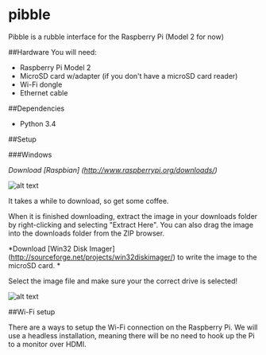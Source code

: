 # pibble
Pibble is a rubble interface for the Raspberry Pi (Model 2 for now)

##Hardware
You will need:
+ Raspberry Pi Model 2
+ MicroSD card w/adapter (if you don't have a microSD card reader)
+ Wi-Fi dongle
+ Ethernet cable

##Dependencies

+ Python 3.4

##Setup

###Windows

*Download [Raspbian] (http://www.raspberrypi.org/downloads/)*

![alt text](http://i.imgur.com/KVmTC21.png "Raspbian Download")

It takes a while to download, so get some coffee.

When it is finished downloading, extract the image in your downloads folder by right-clicking and selecting "Extract Here". You can also
drag the image into the downloads folder from the ZIP browser.

*Download [Win32 Disk Imager] (http://sourceforge.net/projects/win32diskimager/) to write the image to the microSD card. *

Select the image file and make sure your the correct drive is selected!

![alt text](http://i.imgur.com/1tcICOy.png "Win32 Disk Imager")

##Wi-Fi setup

There are a ways to setup the Wi-Fi connection on the Raspberry Pi. We will use a headless installation, meaning
there will be no need to hook up the Pi to a monitor over HDMI.